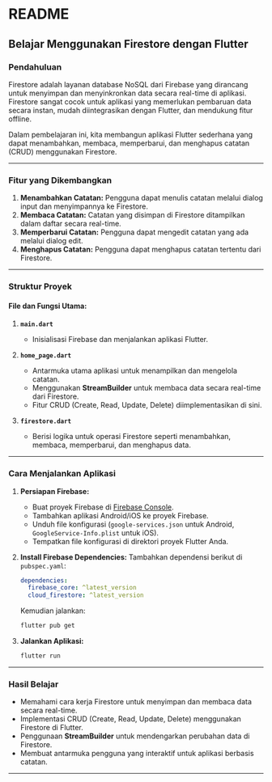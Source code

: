 # README

## Belajar Menggunakan Firestore dengan Flutter

### Pendahuluan
Firestore adalah layanan database NoSQL dari Firebase yang dirancang untuk menyimpan dan menyinkronkan data secara real-time di aplikasi. Firestore sangat cocok untuk aplikasi yang memerlukan pembaruan data secara instan, mudah diintegrasikan dengan Flutter, dan mendukung fitur offline.

Dalam pembelajaran ini, kita membangun aplikasi Flutter sederhana yang dapat menambahkan, membaca, memperbarui, dan menghapus catatan (CRUD) menggunakan Firestore.

---

### Fitur yang Dikembangkan
1. **Menambahkan Catatan:** Pengguna dapat menulis catatan melalui dialog input dan menyimpannya ke Firestore.
2. **Membaca Catatan:** Catatan yang disimpan di Firestore ditampilkan dalam daftar secara real-time.
3. **Memperbarui Catatan:** Pengguna dapat mengedit catatan yang ada melalui dialog edit.
4. **Menghapus Catatan:** Pengguna dapat menghapus catatan tertentu dari Firestore.

---

### Struktur Proyek

#### File dan Fungsi Utama:
1. **`main.dart`**
   - Inisialisasi Firebase dan menjalankan aplikasi Flutter.

2. **`home_page.dart`**
   - Antarmuka utama aplikasi untuk menampilkan dan mengelola catatan.
   - Menggunakan **StreamBuilder** untuk membaca data secara real-time dari Firestore.
   - Fitur CRUD (Create, Read, Update, Delete) diimplementasikan di sini.

3. **`firestore.dart`**
   - Berisi logika untuk operasi Firestore seperti menambahkan, membaca, memperbarui, dan menghapus data.

---

### Cara Menjalankan Aplikasi
1. **Persiapan Firebase:**
   - Buat proyek Firebase di [Firebase Console](https://console.firebase.google.com/).
   - Tambahkan aplikasi Android/iOS ke proyek Firebase.
   - Unduh file konfigurasi (`google-services.json` untuk Android, `GoogleService-Info.plist` untuk iOS).
   - Tempatkan file konfigurasi di direktori proyek Flutter Anda.

2. **Install Firebase Dependencies:**
   Tambahkan dependensi berikut di `pubspec.yaml`:
   ```yaml
   dependencies:
     firebase_core: ^latest_version
     cloud_firestore: ^latest_version
   ```
   Kemudian jalankan:
   ```bash
   flutter pub get
   ```

3. **Jalankan Aplikasi:**
   ```bash
   flutter run
   ```

---

### Hasil Belajar
- Memahami cara kerja Firestore untuk menyimpan dan membaca data secara real-time.
- Implementasi CRUD (Create, Read, Update, Delete) menggunakan Firestore di Flutter.
- Penggunaan **StreamBuilder** untuk mendengarkan perubahan data di Firestore.
- Membuat antarmuka pengguna yang interaktif untuk aplikasi berbasis catatan.

---
